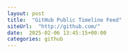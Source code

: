 ```yaml
---
layout: post
title:  "GitHub Public Timeline Feed"
siteUrl:  "http://github.com/"
date:  2025-02-06 13:45:15+00:00
categories: github
---
```

